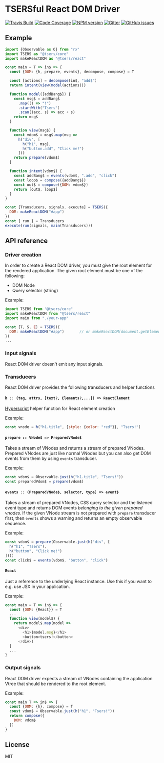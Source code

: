 # TSERSful React DOM Driver

[![Travis Build](https://img.shields.io/travis/tsers-js/react/master.svg?style=flat-square)](https://travis-ci.org/tsers-js/react)
[![Code Coverage](https://img.shields.io/codecov/c/github/tsers-js/react/master.svg?style=flat-square)](https://codecov.io/github/tsers-js/react)
[![NPM version](https://img.shields.io/npm/v/@tsers/react.svg?style=flat-square)](https://www.npmjs.com/package/@tsers/react)
[![Gitter](https://img.shields.io/gitter/room/tsers-js/chat.js.svg?style=flat-square)](https://gitter.im/tsers-js/chat)
[![GitHub issues](https://img.shields.io/badge/issues-%40tsers%2Fcore-blue.svg?style=flat-square)](https://github.com/tsers-js/core/issues)

## Example

```javascript
import {Observable as O} from "rx"
import TSERS as "@tsers/core"
import makeReactDOM as "@tsers/react"

const main = T => in$ => {
  const {DOM: {h, prepare, events}, decompose, compose} = T

  const [actions] = decompose(in$, "add$")
  return intent(view(model(actions)))

  function model({addBang$}) {
    const msg$ = addBang$
      .map(() => "!")
      .startWith("Tsers")
      .scan((acc, s) => acc + s)
    return msg$
  }

  function view(msg$) {
    const vdom$ = msg$.map(msg =>
      h("div", [
        h("h1", msg),
        h("button.add", "Click me!")
      ]))
    return prepare(vdom$)
  }

  function intent(vdom$) {
    const addBang$ = events(vdom$, ".add", "click")
    const loop$ = compose({addBang$})
    const out$ = compose({DOM: vdom$})
    return [out$, loop$]
  }
}

const [Transducers, signals, execute] = TSERS({
  DOM: makeReactDOM("#app")
})
const { run } = Transducers
execute(run(signals, main(Transducers)))
``` 

## API reference

### Driver creation

In order to create a React DOM driver, you must give the root element for
the rendered application. The given root element must be one of the following:

* DOM Node
* Query selector (string)

Example:
```javascript
import TSERS from "@tsers/core"
import makeReactDOM from "@tsers/react"
import main from "./your-app"

const [T, S, E] = TSERS({
  DOM: makeReactDOM("#app")       // or makeReactDOM(document.getElementById("app"))
})
...
```

### Input signals

React DOM driver doesn't emit any input signals.

### Transducers

React DOM driver provides the following transducers and helper functions

#### `h :: (tag, attrs, [text?, Elements?,...]) => ReactElement`

[Hyperscript](https://github.com/dominictarr/hyperscript) helper function for
React element creation

Example:
```javascript
const vnode = h("h1.title", {style: {color: "red"}}, "Tsers!")
```

#### `prepare :: VNode$ => PreparedVNode$` 

Takes a stream of VNodes and returns a stream of prepared VNodes.
Prepared VNodes are just like normal VNodes but you can also get DOM events
from them by using `events` transducer.

Example:
```javascript 
const vdom$ = Observable.just(h("h1.title", "Tsers!"))
const preparedVdom$ = prepare(vdom$)
``` 

#### `events :: (PreparedVNode$, selector, type) => event$`

Takes a stream of prepared VNodes, CSS query selector and the listened event type and
returns DOM events *belonging to the given prepared vnodes.* If the given
VNode stream is not prepared with `prepare` transducer first, then `events`
shows a warning and returns an empty observable sequence.

Example:
```javascript
const vdom$ = prepare(Observable.just(h("div", [
  h("h1", "Tsers"),
  h("button", "Click me!")
])))
const click$ = events(vdom$, "button", "click")
```

#### `React`

Just a reference to the underlying React instance. Use this if you want to 
e.g. use JSX in your application.

Example:
```javascript
const main = T => in$ => {
  const {DOM: {React}} = T
  ...
  function view(model$) {
    return model$.map(model =>
      <div>
        <h1>{model.msg}</h1>
        <button>tsers!</button>
      </div>)
  }
  ...
}
```

### Output signals

React DOM driver expects a stream of VNodes containing the application Vtree
that should be rendered to the root element.

Example:
```javascript
const main T => in$ => {
  const {DOM: {h}, compose} = T
  const vdom$ = Observable.just(h("h1", "Tsers!"))
  return compose({
    DOM: vdom$
  })
}
```


## License

MIT

